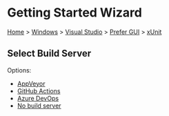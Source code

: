 <!--
GENERATED FILE - DO NOT EDIT
This file was generated by [MarkdownSnippets](https://github.com/SimonCropp/MarkdownSnippets).
Source File: /docs/mdsource/wiz/Windows_VisualStudio_Gui_xUnit.source.md
To change this file edit the source file and then run MarkdownSnippets.
-->

# Getting Started Wizard

[Home](/docs/wiz/readme.md) > [Windows](Windows.md) > [Visual Studio](Windows_VisualStudio.md) > [Prefer GUI](Windows_VisualStudio_Gui.md) > [xUnit](Windows_VisualStudio_Gui_xUnit.md)

## Select Build Server

Options:
 * [AppVeyor](Windows_VisualStudio_Gui_xUnit_AppVeyor.md)
 * [GitHub Actions](Windows_VisualStudio_Gui_xUnit_GitHubActions.md)
 * [Azure DevOps](Windows_VisualStudio_Gui_xUnit_AzureDevOps.md)
 * [No build server](Windows_VisualStudio_Gui_xUnit_None.md)

